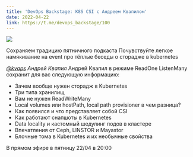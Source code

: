 ```yaml
---
title: 'DevOps Backstage: K8S CSI с Андреем Квапилом'
date: 2022-04-22
link: https://t.me/devops_backstage/100
---
```


![](https://pbs.twimg.com/media/FHW6IDJVcAAUOII?format=jpg&name=small)


Сохраняем традицию пятничного подкаста 
Почувствуйте легкое намякивание на event  про тёплые беседы о сторадже в kubernetes 

 *[@kvaps](https://t.me/kvaps) Андрей Квапил* Андрей Квапил в режиме ReadOne ListenMany сохранит для вас следующую информацию:

- Зачем вообще нужен сторадж в Kubernetes
- Три типа хранилищ
- Вам не нужен ReadWriteMany
- Local volumes или hostPath, local path provisioner в чем разница?
- Как появился и что представляет собой CSI
- Как работают снапшоты в Kubernetes
- Data locality и кастомный шедулинг подов в кластере
- Впечатления от Ceph, LINSTOR и Mayastor
- Блочные тома в Kubernetes и их необычные свойства

В прямом эфире в пятницу 22/04 в 20:00

<!--more-->

